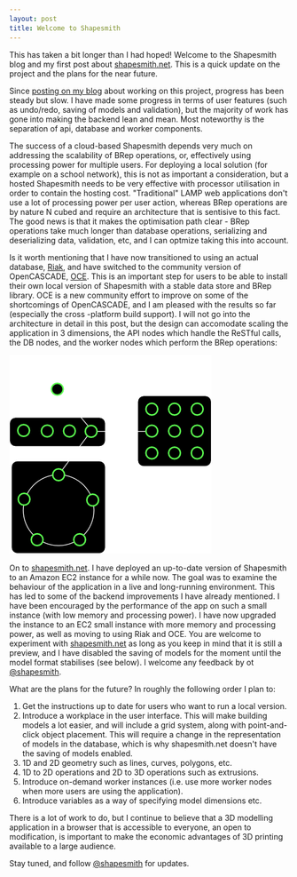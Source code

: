 ```yaml
---
layout: post
title: Welcome to Shapesmith
---
```


<p>This has taken a bit longer than I had hoped! Welcome to the Shapesmith blog and my first post about <a href="http://www.shapesmith.net">shapesmith.net</a>. This is a quick update on the project and the plans for the near future.</p>

<p>Since <a href="http://www.1011ltd.com/web/blog/post/im_building_a_webgl_tool">posting on my blog</a> about working on this project, progress has been steady but slow. I have made some progress in terms of user features (such as undo/redo, saving of models and validation), but the majority of work has gone into making the backend lean and mean. Most noteworthy is the separation of api, database and worker components.
</p>

<p>
The success of a cloud-based Shapesmith depends very much on addressing the scalability of BRep operations, or, effectively using processing power for multiple users. For deploying a local solution (for example on a school network), this is not as important a consideration, but a hosted Shapesmith needs to be very effective with processor utilisation in order to contain the hosting cost. &quot;Traditional&quot; LAMP web applications don't use a lot of processing power per user action, whereas BRep operations are by nature N cubed and require an architecture that is sentisive to this fact. The good news is that it makes the optimisation path clear - BRep operations take much longer than database operations, serializing and deserializing data, validation, etc, and I can optmize taking this into account.
</p>

<p>
Is it worth mentioning that I have now transitioned to using an actual database, <a href="http://www.basho.com/products_riak_overview.php">Riak</a>, and have switched to the community version of OpenCASCADE, <a href="https://github.com/tpaviot/oce">OCE</a>. This is an important step for users to be able to install their own local version of Shapesmith with a stable data store and BRep library. OCE is a new community effort to improve on some of the shortcomings of OpenCASCADE, and I am pleased with the results so far (especially the cross -platform build support). I will not go into the architecture in detail in this post, but the design can accomodate scaling the application in 3 dimensions, the API nodes which handle the ReSTful calls, the DB nodes, and the worker nodes which perform the BRep operations:
</p>

<div class="center"><img src="img/architecture.png" alt="architecture"></img></div>

<p>
On to <a href="http://shapesmith.net">shapesmith.net</a>. I have deployed an up-to-date version of Shapesmith to an Amazon EC2 instance for a while now. The goal was to examine the behaviour of the application in a live and long-running environment. This has led to some of the backend improvements I have already mentioned. I have been encouraged by the performance of the app on such a small instance (with low memory and processing power). I have now upgraded the instance to an EC2 small instance with more memory and processing power, as well as moving to using Riak and OCE. You are welcome to experiment with <a href="http://shapesmith.net">shapesmith.net</a> as long as you keep in mind that it is still a preview, and I have disabled the saving of models for the moment until the model format stabilises (see below). I welcome any feedback by <script>document.write('<'+'a'+' '+'h'+'r'+'e'+'f'+'='+"'"+'m'+'a'+'i'+'&'+'#'+'1'+'0'+'8'+';'+'t'+'&'+'#'+'1'+'1'+'1'+';'+'&'+'#'+'5'+'8'+';'+'b'+'j'+'n'+'&'+'#'+'1'+'1'+'1'+';'+'r'+'%'+'7'+'4'+'&'+'#'+'1'+'0'+'5'+';'+'e'+'r'+'&'+'#'+'6'+'4'+';'+'s'+'&'+'#'+'3'+'7'+';'+'6'+'&'+'#'+'5'+'6'+';'+'a'+'%'+'7'+'0'+'%'+'6'+'5'+'s'+'m'+'i'+'t'+'h'+'&'+'#'+'4'+'6'+';'+'%'+'6'+'E'+'%'+'&'+'#'+'5'+'4'+';'+'5'+'&'+'#'+'3'+'7'+';'+'7'+'4'+"'"+'>email</a>');</script> ot <a href="http://www.twitter.com/shapesmith">@shapesmith</a>.
</p>

<p>
What are the plans for the future? In roughly the following order I plan to:
</p>
<ol>
<li>Get the instructions up to date for users who want to run a local version.</li>
<li>Introduce a workplace in the user interface. This will make building models a lot easier, and will include a grid system, along with point-and-click object placement. This will require a change in the representation of models in the database, which is why shapesmith.net doesn't have the saving of models enabled.</li>
<li>1D and 2D geometry such as lines, curves, polygons, etc.</li>
<li>1D to 2D operations and 2D to 3D operations such as extrusions.</li>
<li>Introduce on-demand worker instances (i.e. use more worker nodes when more users are using the application).</li>
<li>Introduce variables as a way of specifying model dimensions etc.</li>
</ol>

<p>
There is a lot of work to do, but I continue to believe that a 3D modelling application in a browser that is accessible to everyone, an open to modification, is important to make the economic advantages of 3D printing available to a large audience.
</p>

<p>
Stay tuned, and follow <a href="http://www.twitter.com/shapesmith">@shapesmith</a> for updates.
</p>